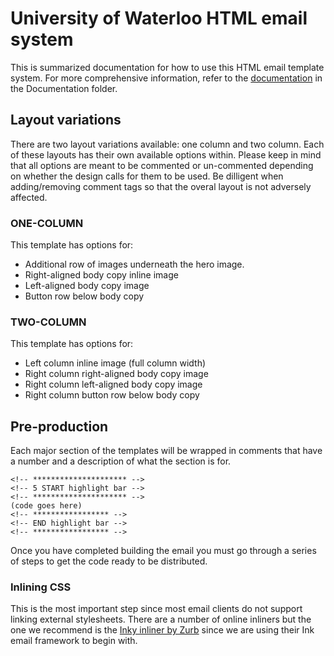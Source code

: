 # University of Waterloo HTML email system

This is summarized documentation for how to use this HTML email template system. For more comprehensive information, refer to the [documentation](https://github.com/joekwan/uw-html-email-system/tree/master/documentation) in the Documentation folder.


## Layout variations

There are two layout variations available: one column and two column. Each of these layouts has their own available options within. Please keep in mind that all options are meant to be commented or un-commented depending on whether the design calls for them to be used. Be dilligent when adding/removing comment tags so that the overal layout is not adversely affected.

### ONE-COLUMN
This template has options for:
- Additional row of images underneath the hero image.
- Right-aligned body copy inline image
- Left-aligned body copy image
- Button row below body copy

### TWO-COLUMN
This template has options for:
- Left column inline image (full column width)
- Right column right-aligned body copy image
- Right column left-aligned body copy image
- Right column button row below body copy

## Pre-production

Each major section of the templates will be wrapped in comments that have a number and a description of what the section is for.
```(html)
<!-- ********************* -->
<!-- 5 START highlight bar -->
<!-- ********************* -->
(code goes here)
<!-- ***************** -->
<!-- END highlight bar -->
<!-- ***************** -->
```

Once you have completed building the email you must go through a series of steps to get the code ready to be distributed.

### Inlining CSS
This is the most important step since most email clients do not support linking external stylesheets. There are a number of online inliners but the one we recommend is the [Inky inliner by Zurb](http://zurb.com/ink/inliner.php) since we are using their Ink email framework to begin with.
